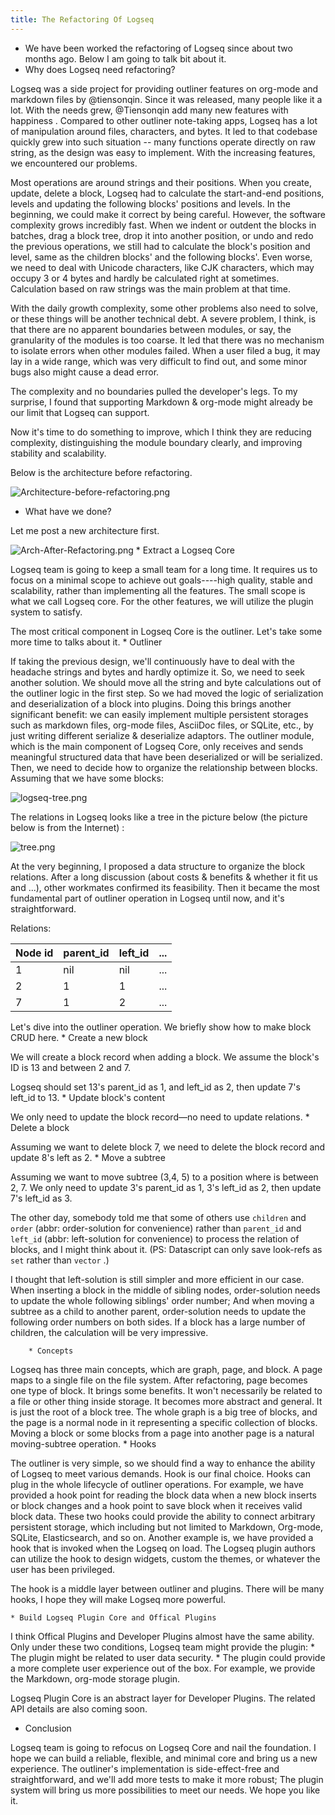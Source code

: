 ```yaml
---
title: The Refactoring Of Logseq
---
```


* We have been worked the refactoring of Logseq since about two months ago. Below I am going to talk bit about it.
* Why does Logseq need refactoring?

Logseq was a side project for providing outliner features on org-mode and markdown files by @tiensonqin. Since it was released, many people like it a lot.  With the needs grew,  @Tiensonqin add many new features with happiness .  Compared to other outliner note-taking apps, Logseq has a lot of manipulation around files, characters, and bytes. It led to that codebase quickly grew into such situation -- many functions operate directly on raw string, as the design was easy to implement. With the increasing features, we encountered our problems.

Most operations are around strings and their positions. When you create, update, delete a block, Logseq had to calculate the start-and-end positions, levels and updating the following blocks' positions and levels. In the beginning, we could make it correct by being careful. However, the software complexity grows incredibly fast. When we indent or outdent the blocks in batches,  drag a block tree, drop it into another position, or undo and redo the previous operations,  we still had to calculate the block's position and level, same as the children blocks' and the following blocks'. Even worse, we need to deal with Unicode characters, like CJK characters, which may occupy 3 or 4 bytes and hardly be calculated right at sometimes. Calculation based on raw strings was the main problem at that time.

With the daily growth complexity, some other problems also need to solve, or these things will be another technical debt. A severe problem, I think, is that there are no apparent boundaries between modules, or say, the granularity of the modules is too coarse. It led that there was no mechanism to isolate errors when other modules failed. When a user filed a bug, it may lay in a wide range, which was very difficult to find out, and some minor bugs also might cause a dead error.

The complexity and no boundaries pulled the developer's legs. To my surprise, I found that supporting Markdown & org-mode might already be our limit that Logseq can support.

Now it's time to do something to improve, which I think they are reducing complexity, distinguishing the module boundary clearly, and improving stability and scalability.

Below is the architecture before refactoring.

![Architecture-before-refactoring.png](https://user-images.githubusercontent.com/45989292/116767914-ab762e80-aa65-11eb-8f40-99d25425288b.png)
* What have we done?

Let me post a new architecture first.

![Arch-After-Refactoring.png](../assets/Arch-After-Refactoring_1619596960391_0.png)
    * Extract a Logseq Core

Logseq team is going to keep a small team for a long time. It requires us to focus on a minimal scope to achieve out goals----high quality, stable and scalability, rather than implementing all the features. The small scope is what we call Logseq core. For the other features, we will utilize the plugin system to satisfy.

The most critical component in Logseq Core is the outliner. Let's take some more time to talks about it.
        * Outliner

If taking the previous design, we'll continuously have to deal with the headache strings and bytes and hardly optimize it. So, we need to seek another solution. We should move all the string and byte calculations out of the outliner logic in the first step. So we had moved the logic of serialization and deserialization of a block into plugins. Doing this brings another significant benefit: we can easily implement multiple persistent storages such as markdown files, org-mode files, AsciiDoc files, or SQLite, etc., by just writing different serialize & deserialize adaptors. The outliner module, which is the main component of Logseq Core, only receives and sends meaningful structured data that have been deserialized or will be serialized. Then, we need to decide how to organize the relationship between blocks. Assuming that we have some blocks:

![logseq-tree.png](https://user-images.githubusercontent.com/45989292/116767915-ac0ec500-aa65-11eb-81fd-15cd9b104af2.png)

The relations in Logseq looks like a tree in the picture below (the picture below is from the Internet) :

![tree.png](https://user-images.githubusercontent.com/45989292/116767932-b7fa8700-aa65-11eb-83b2-c223984c819f.png) [](/refactoring-of-logseq/tree.png)

At the very beginning, I proposed a data structure to organize the block relations. After a long discussion (about costs & benefits & whether it fit us and ...), other workmates confirmed its feasibility. Then it became the most fundamental part of outliner operation in Logseq until now, and it's straightforward.

Relations:

| Node id | parent_id | left_id | ... |
|---|---|---|---|
| 1 | nil | nil | ... |
| 2 | 1 | 1 | ... |
| 7 | 1 | 2 | ... |
Let's dive into the outliner operation. We briefly show how to make block CRUD here.
          * Create a new block

We will create a block record when adding a block. We assume the block's ID is 13 and between 2 and 7.

Logseq should set 13's parent_id as 1, and left_id as 2, then update 7's left_id to 13.
          * Update block's content

We only need to update the block record—no need to update relations.
          * Delete a block

Assuming we want to delete block 7, we need to delete the block record and update 8's left as 2.
          * Move a subtree

Assuming we want to move subtree (3,4, 5) to a position where is between 2, 7. We only need to update 3's parent_id as 1, 3's left_id as 2, then update 7's left_id as 3.

The other day, somebody told me that some of others use `children` and `order` (abbr: order-solution for convenience) rather than `parent_id` and `left_id` (abbr: left-solution for convenience) to process the relation of blocks, and I might think about it. (PS: Datascript can only save look-refs as `set` rather than `vector` .)

I thought that left-solution is still simpler and more efficient in our case. When inserting a block in the middle of sibling nodes, order-solution needs to update the whole following siblings' order number; And when moving a subtree as a child to another parent, order-solution needs to update the following order numbers on both sides. If a block has a large number of children, the calculation will be very impressive.

        * Concepts

Logseq has three main concepts, which are graph, page, and block. A page maps to a single file on the file system. After refactoring, page becomes one type of block. It brings some benefits.  It won't necessarily be related to a file or other thing inside storage. It becomes more abstract and general. It is just the root of a block tree. The whole graph is a big tree of blocks,  and the page is a normal node in it representing a specific collection of blocks. Moving a block or some blocks from a page into another page is a natural moving-subtree operation.
        * Hooks

The outliner is very simple, so we should find a way to enhance the ability of Logseq to meet various demands. Hook is our final choice. Hooks can plug in the whole lifecycle of outliner operations. For example, we have provided a hook point for reading the block data when a new block inserts or block changes and a hook point to save block when it receives valid block data. These two hooks could provide the ability to connect arbitrary persistent storage,  which including but not limited to Markdown, Org-mode, SQLite, Elasticsearch, and so on.  Another example is, we have provided a hook that is invoked when the Logseq on load. The Logseq plugin authors can utilize the hook to design widgets, custom the themes, or whatever the user has been privileged.

The hook is a middle layer between outliner and plugins. There will be many hooks,  I hope they will make Logseq more powerful.

    * Build Logseq Plugin Core and Offical Plugins

I think Offical Plugins and Developer Plugins almost have the same ability. Only under these two conditions, Logseq team might provide the plugin:
       * The plugin might be related to user data security.
       * The plugin could provide a more complete user experience out of the box. For example, we provide the Markdown, org-mode storage plugin.

Logseq Plugin Core is an abstract layer for Developer Plugins. The related API details are also coming soon.

* Conclusion

Logseq team is going to refocus on Logseq Core and nail the foundation. I hope we can build a reliable, flexible, and minimal core and bring us a new experience.  The outliner's implementation is side-effect-free and straightforward, and we'll add more tests to make it more robust; The plugin system will bring us more possibilities to meet our needs. We hope you like it.